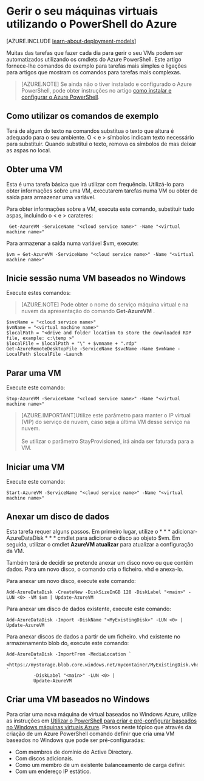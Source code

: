 <properties
   pageTitle="Gerir o seu máquinas virtuais utilizando o Azure PowerShell | Microsoft Azure"
   description="Saiba mais comandos que pode utilizar para automatizar tarefas na gestão máquinas virtuais."
   services="virtual-machines-windows"
   documentationCenter="windows"
   authors="singhkays"
   manager="timlt"
   editor=""
   tags="azure-service-management"/>

   <tags
   ms.service="virtual-machines-windows"
   ms.devlang="na"
   ms.topic="article"
   ms.tgt_pltfrm="vm-windows"
   ms.workload="infrastructure-services"
   ms.date="10/12/2016"
   ms.author="kasing"/>

# <a name="manage-your-virtual-machines-by-using-azure-powershell"></a>Gerir o seu máquinas virtuais utilizando o PowerShell do Azure

[AZURE.INCLUDE [learn-about-deployment-models](../../includes/learn-about-deployment-models-classic-include.md)]


Muitas das tarefas que fazer cada dia para gerir o seu VMs podem ser automatizados utilizando os cmdlets do Azure PowerShell. Este artigo fornece-lhe comandos de exemplo para tarefas mais simples e ligações para artigos que mostram os comandos para tarefas mais complexas.

>[AZURE.NOTE] Se ainda não o tiver instalado e configurado o Azure PowerShell, pode obter instruções no artigo [como instalar e configurar o Azure PowerShell](../powershell-install-configure.md).

## <a name="how-to-use-the-example-commands"></a>Como utilizar os comandos de exemplo
Terá de algum do texto na comandos substitua o texto que altura é adequado para o seu ambiente. O < e > símbolos indicam texto necessário para substituir. Quando substitui o texto, remova os símbolos de mas deixar as aspas no local.

## <a name="get-a-vm"></a>Obter uma VM
Esta é uma tarefa básica que irá utilizar com frequência. Utilizá-lo para obter informações sobre uma VM, executarem tarefas numa VM ou obter de saída para armazenar uma variável.

Para obter informações sobre a VM, executa este comando, substituir tudo aspas, incluindo o < e > carateres:

     Get-AzureVM -ServiceName "<cloud service name>" -Name "<virtual machine name>"

Para armazenar a saída numa variável $vm, execute:

    $vm = Get-AzureVM -ServiceName "<cloud service name>" -Name "<virtual machine name>"

## <a name="log-on-to-a-windows-based-vm"></a>Inicie sessão numa VM baseados no Windows

Execute estes comandos:

>[AZURE.NOTE] Pode obter o nome do serviço máquina virtual e na nuvem da apresentação do comando **Get-AzureVM** .
>
    $svcName = "<cloud service name>"
    $vmName = "<virtual machine name>"
    $localPath = "<drive and folder location to store the downloaded RDP file, example: c:\temp >"
    $localFile = $localPath + "\" + $vmname + ".rdp"
    Get-AzureRemoteDesktopFile -ServiceName $svcName -Name $vmName -LocalPath $localFile -Launch

## <a name="stop-a-vm"></a>Parar uma VM

Execute este comando:

    Stop-AzureVM -ServiceName "<cloud service name>" -Name "<virtual machine name>"

>[AZURE.IMPORTANT]Utilize este parâmetro para manter o IP virtual (VIP) do serviço de nuvem, caso seja a última VM desse serviço na nuvem. <br><br> Se utilizar o parâmetro StayProvisioned, irá ainda ser faturada para a VM.

## <a name="start-a-vm"></a>Iniciar uma VM

Execute este comando:

    Start-AzureVM -ServiceName "<cloud service name>" -Name "<virtual machine name>"

## <a name="attach-a-data-disk"></a>Anexar um disco de dados
Esta tarefa requer alguns passos. Em primeiro lugar, utilize o * * * adicionar-AzureDataDisk * * * cmdlet para adicionar o disco ao objeto $vm. Em seguida, utilizar o cmdlet **AzureVM atualizar** para atualizar a configuração da VM.

Também terá de decidir se pretende anexar um disco novo ou que contém dados. Para um novo disco, o comando cria o ficheiro. vhd e anexa-lo.

Para anexar um novo disco, execute este comando:

    Add-AzureDataDisk -CreateNew -DiskSizeInGB 128 -DiskLabel "<main>" -LUN <0> -VM $vm | Update-AzureVM

Para anexar um disco de dados existente, execute este comando:

    Add-AzureDataDisk -Import -DiskName "<MyExistingDisk>" -LUN <0> | Update-AzureVM

Para anexar discos de dados a partir de um ficheiro. vhd existente no armazenamento blob do, execute este comando:

    Add-AzureDataDisk -ImportFrom -MediaLocation `
              "<https://mystorage.blob.core.windows.net/mycontainer/MyExistingDisk.vhd>" `
              -DiskLabel "<main>" -LUN <0> |
              Update-AzureVM

## <a name="create-a-windows-based-vm"></a>Criar uma VM baseados no Windows

Para criar uma nova máquina de virtual baseados no Windows Azure, utilize as instruções em [Utilizar o PowerShell para criar e pré-configurar baseados no Windows máquinas virtuais Azure](virtual-machines-windows-classic-create-powershell.md). Passos neste tópico que através da criação de um Azure PowerShell comando definir que cria uma VM baseados no Windows que pode ser pré-configuradas:

- Com membros de domínio do Active Directory.
- Com discos adicionais.
- Como um membro de um existente balanceamento de carga definir.
- Com um endereço IP estático.
